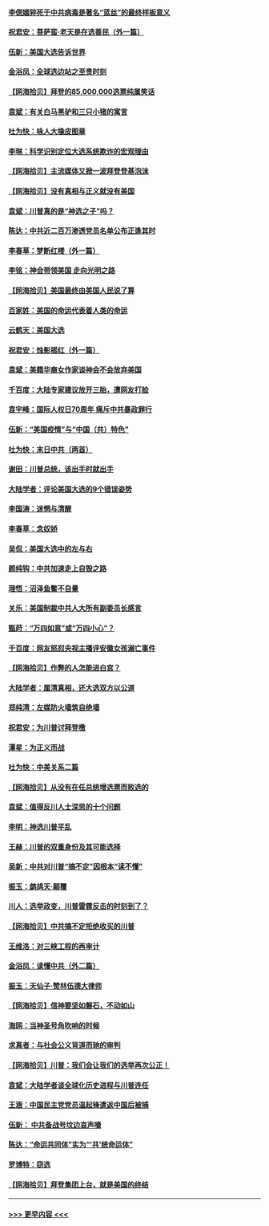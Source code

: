 #### [李偲嫣猝死于中共病毒是著名“蓝丝”的最终样板意义](../pages/nsc993/n12628812.md?t=12181403) 
#### [祝君安：菩萨蛮·老天是在选善民（外一篇）](../pages/nsc993/n12628793.md?t=12181403) 
#### [伍新：美国大选告诉世界](../pages/nsc993/n12628768.md?t=12181403) 
#### [金浴凤：全球选边站之至贵时刻](../pages/nsc993/n12627318.md?t=12181403) 
#### [【网海拾贝】拜登的85,000,000选票纯属笑话](../pages/nsc993/n12626569.md?t=12181403) 
#### [袁斌：有关白马黑驴和三只小猪的寓言](../pages/nsc993/n12626198.md?t=12181403) 
#### [吐为快：咏人大橡皮图章](../pages/nsc993/n12624470.md?t=12181403) 
#### [李琳：科学识别定位大选系统欺诈的宏观理由](../pages/nsc993/n12624340.md?t=12181403) 
#### [【网海拾贝】主流媒体又掀一波拜登登基泡沫](../pages/nsc993/n12624000.md?t=12181403) 
#### [【网海拾贝】没有真相与正义就没有美国](../pages/nsc993/n12621885.md?t=12181403) 
#### [袁斌：川普真的是“神选之子”吗？](../pages/nsc993/n12621749.md?t=12181403) 
#### [陈达：中共近二百万渗透党员名单公布正逢其时](../pages/nsc993/n12620870.md?t=12181403) 
#### [李春草：梦断红楼（外一篇）](../pages/nsc993/n12619122.md?t=12181403) 
#### [李铭：神会带领美国 走向光明之路](../pages/nsc993/n12618584.md?t=12181403) 
#### [【网海拾贝】美国最终由美国人民说了算](../pages/nsc993/n12617255.md?t=12181403) 
#### [百家姓：美国的命运代表着人类的命运](../pages/nsc993/n12615838.md?t=12181403) 
#### [云鹤天：美国大选](../pages/nsc993/n12615994.md?t=12181403) 
#### [祝君安：烛影摇红（外一篇）](../pages/nsc993/n12615975.md?t=12181403) 
#### [袁斌：美籍华裔女作家谈神会不会放弃美国](../pages/nsc993/n12615263.md?t=12181403) 
#### [千百度：大陆专家建议放开三胎，遭网友打脸](../pages/nsc993/n12614456.md?t=12181403) 
#### [袁宇峰：国际人权日70周年 痛斥中共暴政罪行](../pages/nsc993/n12611965.md?t=12181403) 
#### [伍新：“美国疫情”与“中国（共）特色”](../pages/nsc993/n12611463.md?t=12181403) 
#### [吐为快：末日中共（两首）](../pages/nsc993/n12611461.md?t=12181403) 
#### [谢田：川普总统，该出手时就出手](../pages/nsc993/n12610905.md?t=12181403) 
#### [大陆学者：评论美国大选的9个错误姿势](../pages/nsc993/n12609586.md?t=12181403) 
#### [李国涛：迷惘与清醒](../pages/nsc993/n12607532.md?t=12181403) 
#### [李春草：念奴娇](../pages/nsc993/n12607083.md?t=12181403) 
#### [吴侃：美国大选中的左与右](../pages/nsc993/n12607054.md?t=12181403) 
#### [颜纯钩：中共加速走上自毁之路](../pages/nsc993/n12606473.md?t=12181403) 
#### [理悟：沼泽鱼鳖不自量](../pages/nsc993/n12606454.md?t=12181403) 
#### [关乐：美国制裁中共人大所有副委员长感言](../pages/nsc993/n12606442.md?t=12181403) 
#### [甄莳：“万四如意”或“万四小心”？](../pages/nsc993/n12606091.md?t=12181403) 
#### [千百度：网友怒怼央视主播评安徽女孩溺亡事件](../pages/nsc993/n12605370.md?t=12181403) 
#### [【网海拾贝】作弊的人怎能进白宫？](../pages/nsc993/n12603546.md?t=12181403) 
#### [大陆学者：厘清真相，还大选双方以公道](../pages/nsc993/n12603475.md?t=12181403) 
#### [郑纯清：左媒防火墙筑自绝墙](../pages/nsc993/n12602226.md?t=12181403) 
#### [祝君安：为川普讨拜登檄](../pages/nsc993/n12602199.md?t=12181403) 
#### [潭星：为正义而战](../pages/nsc993/n12600926.md?t=12181403) 
#### [吐为快：中美关系二篇](../pages/nsc993/n12600908.md?t=12181403) 
#### [【网海拾贝】从没有在任总统增选票而败选的](../pages/nsc993/n12600435.md?t=12181403) 
#### [袁斌：值得反川人士深思的十个问题](../pages/nsc993/n12600332.md?t=12181403) 
#### [李明：神选川普平乱](../pages/nsc993/n12599751.md?t=12181403) 
#### [王赫：川普的双重身份及其可能选择](../pages/nsc993/n12599723.md?t=12181403) 
#### [吴新：中共对川普“搞不定”因根本“读不懂”](../pages/nsc993/n12599502.md?t=12181403) 
#### [振玉：鹧鸪天‧颠覆](../pages/nsc993/n12599494.md?t=12181403) 
#### [川人：选举政变，川普雷霆反击的时刻到了？](../pages/nsc993/n12599291.md?t=12181403) 
#### [【网海拾贝】中共搞不定拒绝收买的川普](../pages/nsc993/n12598955.md?t=12181403) 
#### [王维洛：对三峡工程的再审计](../pages/nsc993/n12598436.md?t=12181403) 
#### [金浴凤：读懂中共（外二篇）](../pages/nsc993/n12597943.md?t=12181403) 
#### [振玉：天仙子‧赞林伍德大律师](../pages/nsc993/n12597929.md?t=12181403) 
#### [【网海拾贝】信神要坚如磐石，不动如山](../pages/nsc993/n12597901.md?t=12181403) 
#### [海网：当神圣号角吹响的时候](../pages/nsc993/n12595891.md?t=12181403) 
#### [求真者：与社会公义背道而驰的审判](../pages/nsc993/n12595868.md?t=12181403) 
#### [【网海拾贝】川普：我们会让我们的选举再次公正！](../pages/nsc993/n12594930.md?t=12181403) 
#### [袁斌：大陆学者谈全球化历史进程与川普连任](../pages/nsc993/n12594690.md?t=12181403) 
#### [王涵：中国民主党党员温起锋遣返中国后被捕](../pages/nsc993/n12594540.md?t=12181403) 
#### [伍新： 中共备战号坟边哀声嚎](../pages/nsc993/n12593086.md?t=12181403) 
#### [陈达：“命运共同体”实为“‘共’统命运体”](../pages/nsc993/n12590865.md?t=12181403) 
#### [罗博特：窃选](../pages/nsc993/n12590619.md?t=12181403) 
#### [【网海拾贝】拜登集团上台，就是美国的终结](../pages/nsc993/n12589725.md?t=12181403) 

----
#### [ >>> 更早内容 <<< ](../indexes/nsc993-earlier.md)
